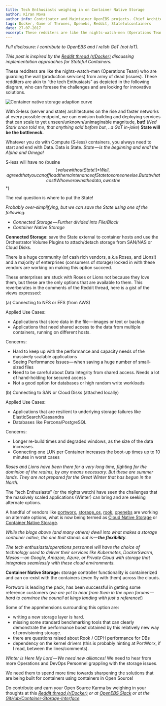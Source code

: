 ```yaml
---
title: Tech Enthusiasts weighing in on Container Native Storage
author: Kiran Mova
author_info: Contributor and Maintainer OpenEBS projects. Chief Architect MayaData. Kiran leads overall architecture & is responsible for architecting, solution design & customer adoption of OpenEBS.
tags: Docker, Game of Thrones, Openebs, Reddit, Statefulcontainers
date: 27-07-2017
excerpt: These redditers are like the nights-watch-men (Operations Team) who are guarding the wall (production services) from army of dead (issues).
---
```


*Full disclosure: I contribute to OpenEBS and I relish GoT (not IoT).*

*This post is inspired by the *[*Reddit thread (r/Docker)*](https://www.reddit.com/r/docker/comments/6l0y3v/persistent_storage_with_docker_in_production/)* discussing implementation approaches for Stateful Containers.*

These redditers are like the nights-watch-men (Operations Team) who are guarding the wall (production services) from army of dead (issues). These redditers are akin to “the tech Enthusiasts” as depicted in the following diagram, who can foresee the challenges and are looking for innovative solutions.  

![Container native storage adaption curve](https://cdn-images-1.medium.com/max/800/1*11EOWUuoRjWn8pZ1uMXidg.png)

With S-less (server and state) architectures on the rise and faster networks at every possible endpoint, we can envision building and deploying services that can scale to yet unseen/unknown/unimaginable magnitude, **but!** (*Ned Stark once told me, that anything said before but*, ..*a GoT in-joke*) **State will be the bottleneck.**

Whatever you do with Compute (S-less) containers, you always need to start and end with Data. Data is State. *State — is the beginning and end! the Alpha and Omega!*

S-less will have no (busine$$) value without State! (*Well, agreed that you can offload the maintenance of State to someone else. But at what cost! Whoever owns the data, owns the $$*)

The real question is where to put the State!

*Probably over-simplifying, but we can save the State using one of the following:*

- *Connected Storage — Further divided into File/Block*
- *Container Native Storage*

**Connected Storage**: save the State external to container hosts and use the Orchestrator Volume Plugins to attach/detach storage from SAN/NAS or Cloud Disks.

There is a huge community (of cash rich vendors, a.k.a Roses, and Lions!) and a majority of enterprises (consumers of storage) locked in with these vendors are working on making this option succeed.

These enterprises are stuck with Roses or Lions not because they love them, but these are the only options that are available to them. This reverberates in the comments of the Reddit thread, here is a gist of the views expressed:

(a) Connecting to NFS or EFS (from AWS)

Applied Use Cases:

- Applications that store data in the file — images or text or backup
- Applications that need shared access to the data from multiple containers, running on different hosts.

Concerns:

- Hard to keep up with the performance and capacity needs of the massively scalable applications
- Seeing Performance Issues — when saving a huge number of small-sized files
- Need to be careful about Data Integrity from shared access. Needs a lot of hand-holding for secured access
- Not a good option for databases or high random write workloads

(b) Connecting to SAN or Cloud Disks (attached locally)

Applied Use Cases:

- Applications that are resilient to underlying storage failures like ElasticSearch/Cassandra
- Databases like Percona/PostgreSQL

Concerns:

- Longer re-build times and degraded windows, as the size of the data increases.
- Connecting one LUN per Container increases the boot-up times up to 10 minutes in worst cases

*Roses and Lions have been there for a very long time, fighting for the dominion of the realms, by any means necessary. But these are summer lands. They are not prepared for the Great Winter that has begun in the North.*

The “tech Enthusiasts” (or the nights watch) have seen the challenges that the massively scaled applications (Winter) can bring and are seeking alternate options.

A handful of vendors like [portworx](https://t.co/Aawo9fr4Dz), [storage_os](https://storageos.com/), [rook](https://rook.io/), [openebs](https://www.openebs.io/) are working on alternate options, what is now being termed as [Cloud Native Storage](https://blog.openebs.io/cloud-native-storage-vs-marketers-doing-cloud-washing-c936089c2b58) or [Container Native Storage](https://storageos.com/storageos-vision-cloud-native-storage-todays-modern/).

*While the blogs above (and many others) dwell into what makes a storage container native, the one that stands out is — ***the flexibility***.*

*The tech enthusiasts/operations personnel will have the choice of technology used to deliver their services like Kubernetes, DockerSwarm, Mesos — on Google, Amazon, Azure, or Private Cloud with storage that integrates seamlessly with these cloud environments.*

**Container Native Storage:** storage controller functionality is containerized and can co-exist with the containers (even fly with them) across the clouds.

Portworx is leading the pack, has been successful in getting some reference customers (*we are yet to hear from them in the open forums — hard to convince the council at kings landing with just a reference!*)

Some of the apprehensions surrounding this option are:

- writing a new storage layer is hard.
- missing some standard benchmarking tools that can clearly demonstrate the performance boost obtained by this relatively new way of provisioning storage.
- there are questions raised about Rook / CEPH performance for DBs
- dependency on the kernel drivers (this is probably hinting at PortWorx, if I read, between the lines/comments).

*Winter is Here My Lord — We need new alliances!* We need to hear from more Operations and DevOps Personnel grappling with the storage issues.

We need them to spend more time towards sharpening the solutions that are being built for containers using containers in Open Source!

Do contribute and earn your Open Source Karma by weighing in your thoughts at this *[Reddit thread (r/Docker)](https://www.reddit.com/r/docker/comments/6l0y3v/persistent_storage_with_docker_in_production/) or at [OpenEBS Slack](http://slack.openebs.io/) or at the [GitHub/Container-Storage-Interface](https://github.com/container-storage-interface/spec)*
